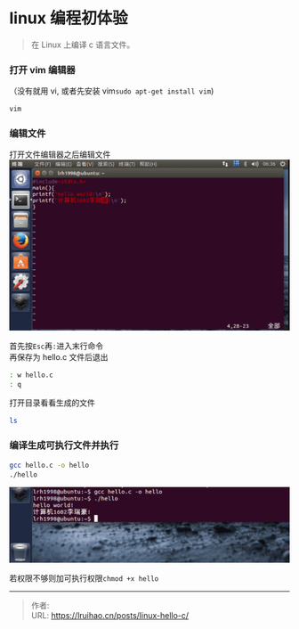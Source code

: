 # linux 编程初体验


> 在 Linux 上编译 c 语言文件。

### 打开 vim 编辑器

（没有就用 vi, 或者先安装 vim`sudo apt-get install vim`)

```bash
vim
```

### 编辑文件

打开文件编辑器之后编辑文件
![edit](images/ubuntu.png)

首先按`Esc`再`:`进入末行命令  
再保存为 hello.c 文件后退出

```bash
: w hello.c
: q
```

打开目录看看生成的文件

```bash
ls
```

### 编译生成可执行文件并执行

```bash
gcc hello.c -o hello
./hello
```

![hello](images/hello.png)

若权限不够则加可执行权限`chmod +x hello`


---

> 作者:   
> URL: https://lruihao.cn/posts/linux-hello-c/  

